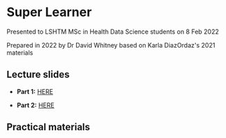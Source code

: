 
# Super Learner

Presented to LSHTM MSc in Health Data Science students on 8 Feb 2022

Prepared in 2022 by Dr David Whitney based on Karla DiazOrdaz's 2021 materials

## Lecture slides

- **Part 1:** [HERE](https://dewhitney.github.io/MachineLearning-Lecture-SuperLearner/superlearner-slides-part1.html)

- **Part 2:** [HERE](https://dewhitney.github.io/MachineLearning-Lecture-SuperLearner/superlearner-slides-part2.html)

## Practical materials

